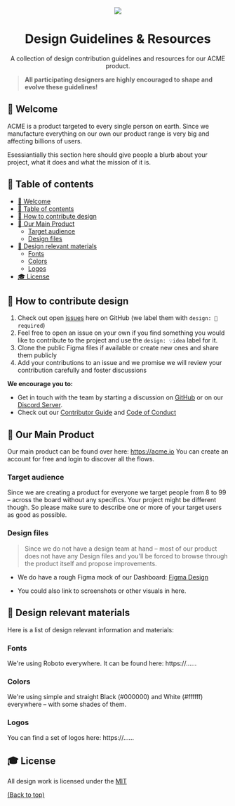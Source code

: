 <div align="center">
<a href="https://en.wikipedia.org/wiki/Acme_Corporation"><img src="https://i.imgur.com/C3riAXH.png" /></a>
  <h1>Design Guidelines & Resources</h1>
  <p>A collection of design contribution guidelines and resources for our ACME product.</p>
</div>

> **All participating designers are highly encouraged to shape and evolve these guidelines!**

## 👋 Welcome

ACME is a product targeted to every single person on earth. Since we manufacture everything on our own our product range is very big and affecting billions of users. 

Esessiantially this section here should give people a blurb about your project, what it does and what the mission of it is.

## 📖 Table of contents

- [👋 Welcome](#-welcome)
- [📖 Table of contents](#-table-of-contents)
- [🚢 How to contribute design](#-how-to-contribute-design)
- [🚀 Our Main Product](#-our-main-product)
  - [Target audience](#target-audience)
  - [Design files](#design-files)
- [💅 Design relevant materials](#-design-relevant-materials)
  - [Fonts](#fonts)
  - [Colors](#colors)
  - [Logos](#logos)
- [🎓 License](#-license)

## 🚢 How to contribute design

1. Check out open [issues](https://github.com/myorg/myproject/issues) here on GitHub (we label them with `design: 💅required`)
2. Feel free to open an issue on your own if you find something you would like to contribute to the project and use the `design: 💡idea` label for it.
3. Clone the public Figma files if available or create new ones and share them publicly
4. Add your contributions to an issue and we promise we will review your contribution carefully and foster discussions

**We encourage you to:**

- Get in touch with the team by starting a discussion on [GitHub](https://github.com/myorg/myproject/discussions) or on our [Discord Server](https://discord.gg/xxxxxxxxx).
- Check out our [Contributor Guide](https://github.com/myorg/.github/blob/main/CONTRIBUTING.md) and
  [Code of Conduct](https://github.com/myorg/.github/blob/main/CODE_OF_CONDUCT.md)

## 🚀 Our Main Product

Our main product can be found over here: https://acme.io
You can create an account for free and login to discover all the flows.

### Target audience

Since we are creating a product for everyone we target people from 8 to 99 – across the board without any specifics. Your project might be different though. So please make sure to describe one or more of your target users as good as possible.
### Design files

> Since we do not have a design team at hand – most of our product does not have any Design files and you'll be forced to browse through the product itself and propose improvements.

- We do have a rough Figma mock of our Dashboard:
[Figma Design](https://www.figma.com/file/xxxxxx)

- You could also link to screenshots or other visuals in here.

## 💅 Design relevant materials

Here is a list of design relevant information and materials:

### Fonts

We're using Roboto everywhere. It can be found here:
https://......

### Colors

We're using simple and straight Black (#000000) and White (#ffffff) everywhere – with some shades of them.

### Logos

You can find a set of logos here:
https://......

## 🎓 License

All design work is licensed under the
[MIT](https://mit-license.org/)

[(Back to top)](#-table-of-contents)